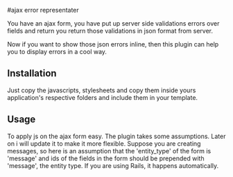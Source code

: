 #ajax error representater

You have an ajax form, you have put up server side validations errors over fields and return you return those 
validations in json format from server.

Now if you want to show those json errors inline, then this plugin can help you to display errors in a cool way.


## Installation

Just copy the javascripts, stylesheets and copy them inside yours application's respective folders and include them in your template.


## Usage
To apply js on the ajax form easy. The plugin takes some assumptions. Later on i will update it to make it more flexible.
Suppose you are creating messages, so here is an assumption that the 'entity_type' of the form is 'message' and ids of the fields 
in the form should be prepended with 'message', the entity type. If you are using Rails, it happens automatically.
